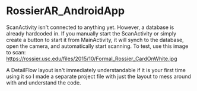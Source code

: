 # RossierAR_AndroidApp

ScanActivity isn't connected to anything yet.  However, a database is already hardcoded in.  If you manually start the ScanActivity or simply create a button to start it from MainActivity, it will synch to the database, open the camera, and automatically start scanning.  To test, use this image to scan: https://rossier.usc.edu/files/2015/10/Formal_Rossier_CardOnWhite.jpg

A DetailFlow layout isn't immediately understandable if it is your first time using it so I made a separate project file with just the layout to mess around with and understand the code.
